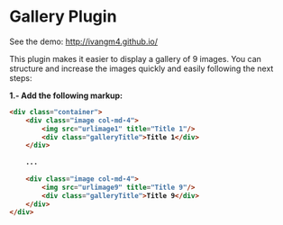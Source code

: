 # Gallery Plugin

See the demo: http://ivangm4.github.io/

This plugin makes it easier to display a gallery of 9 images. You can structure and increase the images quickly and easily following the next steps:

<b>1.- Add the following markup:<b>
```html
<div class="container">
	<div class="image col-md-4">
		<img src="urlimage1" title="Title 1"/>
		<div class="galleryTitle">Title 1</div>
	</div>
	
	...
	
	<div class="image col-md-4">
		<img src="urlimage9" title="Title 9"/>
		<div class="galleryTitle">Title 9</div>
	</div>
</div>
```
